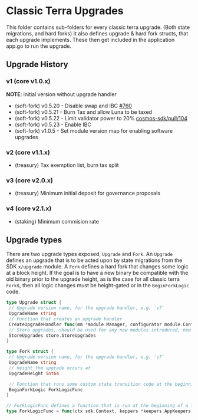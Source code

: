 # Classic Terra Upgrades

This folder contains sub-folders for every classic terra upgrade. (Both state
migrations, and hard forks) It also defines upgrade & hard fork structs,
that each upgrade implements. These then get included in the application
app.go to run the upgrade.

## Upgrade History
### v1 (core v1.0.x)
__NOTE__: initial version without upgrade handler
* (soft-fork) v0.5.20 - Disable swap and IBC [#760](https://github.com/terra-money/classic-core/pull/760)
* (soft-fork) v0.5.21 - Burn Tax and allow Luna to be taxed
* (soft-fork) v0.5.22 - Limit validator power to 20% [cosmos-sdk/pull/104](https://github.com/terra-money/cosmos-sdk/pull/104)
* (soft-fork) v0.5.23 - Enable IBC
* (soft-fork) v1.0.5 - Set module version map for enabling software upgrades
### v2 (core v1.1.x)
* (treasury) Tax exemption list, burn tax split
### v3 (core v2.0.x)
* (treasury) Minimum initial deposit for governance proposals
### v4 (core v2.1.x)
* (staking) Minimum commision rate

## Upgrade types

There are two upgrade types exposed, `Upgrade` and `Fork`. An `Upgrade`
defines an upgrade that is to be acted upon by state migrations from the
SDK `x/upgrade` module. A `Fork` defines a hard fork that changes some
logic at a block height. If the goal is to have a new binary be
compatible with the old binary prior to the upgrade height, as is the
case for all classic terra `Fork`s, then all logic changes must be
height-gated or in the `BeginForkLogic` code.

```go
type Upgrade struct {
 // Upgrade version name, for the upgrade handler, e.g. `v7`
 UpgradeName string
 // Function that creates an upgrade handler
 CreateUpgradeHandler func(mm *module.Manager, configurator module.Configurator, keepers *keepers.AppKeepers) upgradetypes.UpgradeHandler
 // Store upgrades, should be used for any new modules introduced, new modules deleted, or store names renamed.
 StoreUpgrades store.StoreUpgrades
}

type Fork struct {
 // Upgrade version name, for the upgrade handler, e.g. `v7`
 UpgradeName string
 // height the upgrade occurs at
 UpgradeHeight int64

 // Function that runs some custom state transition code at the beginning of a fork.
 BeginForkLogic ForkLogicFunc
}

// ForkLogicFunc defines a function that is run at the beginning of a fork.
type ForkLogicFunc = func(ctx sdk.Context, keppers *keepers.AppKeepers, mm *module.Manager)
```
